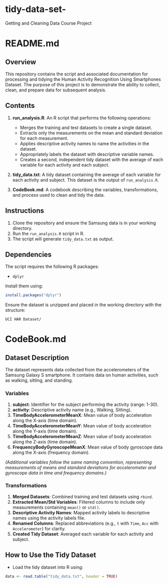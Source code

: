 # tidy-data-set-
Getting and Cleaning Data Course Project
# README.md

## Overview
This repository contains the script and associated documentation for processing and tidying the Human Activity Recognition Using Smartphones Dataset. The purpose of this project is to demonstrate the ability to collect, clean, and prepare data for subsequent analysis.

## Contents

1. **run_analysis.R**: An R script that performs the following operations:
   - Merges the training and test datasets to create a single dataset.
   - Extracts only the measurements on the mean and standard deviation for each measurement.
   - Applies descriptive activity names to name the activities in the dataset.
   - Appropriately labels the dataset with descriptive variable names.
   - Creates a second, independent tidy dataset with the average of each variable for each activity and each subject.

2. **tidy_data.txt**: A tidy dataset containing the average of each variable for each activity and subject. This dataset is the output of `run_analysis.R`.

3. **CodeBook.md**: A codebook describing the variables, transformations, and process used to clean and tidy the data.

## Instructions

1. Clone the repository and ensure the Samsung data is in your working directory.
2. Run the `run_analysis.R` script in R.
3. The script will generate `tidy_data.txt` as output.

## Dependencies

The script requires the following R packages:
- `dplyr`

Install them using:
```R
install.packages("dplyr")
```

Ensure the dataset is unzipped and placed in the working directory with the structure:
```
UCI HAR Dataset/
```

# CodeBook.md

## Dataset Description
The dataset represents data collected from the accelerometers of the Samsung Galaxy S smartphone. It contains data on human activities, such as walking, sitting, and standing.

### Variables

1. **subject**: Identifier for the subject performing the activity (range: 1-30).
2. **activity**: Descriptive activity name (e.g., Walking, Sitting).
3. **TimeBodyAccelerometerMeanX**: Mean value of body acceleration along the X-axis (time domain).
4. **TimeBodyAccelerometerMeanY**: Mean value of body acceleration along the Y-axis (time domain).
5. **TimeBodyAccelerometerMeanZ**: Mean value of body acceleration along the Z-axis (time domain).
6. **FrequencyBodyGyroscopeMeanX**: Mean value of body gyroscope data along the X-axis (frequency domain).

*(Additional variables follow the same naming convention, representing measurements of means and standard deviations for accelerometer and gyroscope data in time and frequency domains.)*

### Transformations

1. **Merged Datasets**: Combined training and test datasets using `rbind`.
2. **Extracted Mean/Std Variables**: Filtered columns to include only measurements containing `mean()` or `std()`.
3. **Descriptive Activity Names**: Mapped activity labels to descriptive names using the activity labels file.
4. **Renamed Columns**: Replaced abbreviations (e.g., `t` with `Time`, `Acc` with `Accelerometer`) for clarity.
5. **Created Tidy Dataset**: Averaged each variable for each activity and subject.

## How to Use the Tidy Dataset

- Load the tidy dataset into R using:
```R
data <- read.table("tidy_data.txt", header = TRUE)
```

